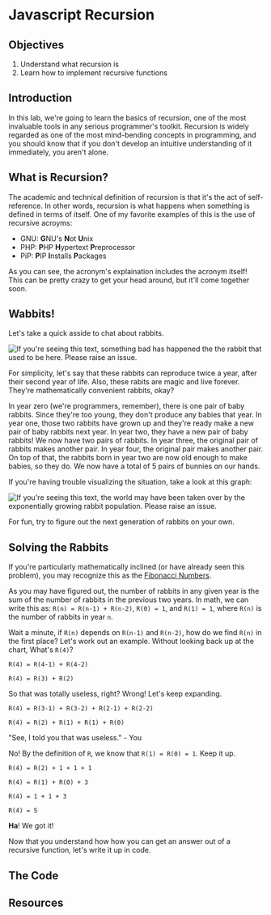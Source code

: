# Javascript Recursion

## Objectives

1. Understand what recursion is
2. Learn how to implement recursive functions

## Introduction

In this lab, we're going to learn the basics of recursion, one of the most invaluable tools
in any serious programmer's toolkit. Recursion is widely regarded as one of the
most mind-bending concepts in programming, and you should know that if you don't develop an
intuitive understanding of it immediately, you aren't alone.

## What is Recursion?
The academic and technical definition of recursion is that it's the act of self-reference.
In other words, recursion is what happens when something is defined in terms of itself.
One of my favorite examples of this is the use of recursive acroyms:
 * GNU: **G**NU's **N**ot **U**nix
 * PHP: **P**HP **H**ypertext **P**reprocessor
 * PiP: **P**IP **I**nstalls **P**ackages

As you can see, the acronym's explaination includes the acronym itself! This can be pretty
crazy to get your head around, but it'll come together soon.

## Wabbits!
Let's take a quick asside to chat about rabbits.

![If you're seeing this text, something bad has happened the the rabbit that used to be here. Please raise an issue.](http://i.giphy.com/4qlNG3rt5BC6I.gif)

For simplicity, let's say that these rabbits can reproduce twice a year, after their second
year of life. Also, these rabits are magic and live forever. They're mathematically
convenient rabbits, okay?

In year zero (we're programmers, remember), there is one pair of 
baby rabbits. Since they're too young, they don't produce any babies that year. In year one, 
those two rabbits have grown up and they're ready make a new pair of baby rabbits next year. 
In year two, they have a new pair of baby rabbits! We now have two pairs of rabbits. In year
three, the original pair of rabbits makes another pair. In year four, the original pair makes
another pair. On top of that, the rabbits born in year two are now old enough to make babies,
so they do. We now have a total of 5 pairs of bunnies on our hands.

If you're having trouble visualizing the situation, take a look at this graph:

![If you're seeing this text, the world may have been taken over by the exponentially growing rabbit population. Please raise an issue.](http://www.maths.surrey.ac.uk/hosted-sites/R.Knott/Fibonacci/fibrab.gif)

For fun, try to figure out the next generation of rabbits on your own.

## Solving the Rabbits
If you're particularly mathematically inclined (or have already seen this problem), you may 
recognize this as the [Fibonacci Numbers](http://oeis.org/A000045).

As you may have figured out, the number of rabbits in any given year is the sum of the number
of rabbits in the previous two years. In math, we can write this as: `R(n) = R(n-1) + R(n-2)`, `R(0) = 1`, and `R(1) = 1`,
where `R(n)` is the number of rabbits in year `n`.

Wait a minute, if `R(n)` depends on `R(n-1)` and `R(n-2)`, how do we find `R(n)` in the first
place? Let's work out an example. Without looking back up at the chart, What's `R(4)`?

```
R(4) = R(4-1) + R(4-2)

R(4) = R(3) + R(2)
```

So that was totally useless, right? Wrong! Let's keep expanding.

```
R(4) = R(3-1) + R(3-2) + R(2-1) + R(2-2)

R(4) = R(2) + R(1) + R(1) + R(0)
```

"See, I told you that was useless." - You

No! By the definition of `R`, we know that `R(1) = R(0) = 1`. Keep it up.

```
R(4) = R(2) + 1 + 1 + 1

R(4) = R(1) + R(0) + 3

R(4) = 1 + 1 + 3

R(4) = 5
```

**Ha**! We got it!

Now that you understand how how you can get an answer out of a recursive function, let's
write it up in code.

## The Code



## Resources

